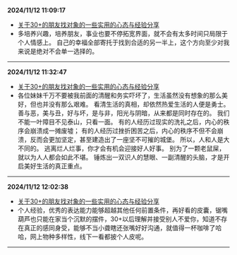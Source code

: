 
  **2024/11/12 11:09:17**
  
  - [关于30+的朋友找对象的一些实用的心态与经验分享](https://www.douban.com/group/topic/307432572/?_i=13798018L3rFgj)
  - 多培养兴趣，培养朋友，事业也要不停拓宽界面，就不会有太多时间只局限于个人情感上。  自己的幸福全部寄托于找到合适的另一半上，这个方向至少对我来说是绝对不会单一选择的。
  
  
  ---
  
  **2024/11/12 11:32:47**
  
  - [关于30+的朋友找对象的一些实用的心态与经验分享](https://www.douban.com/group/topic/307432572/?_i=13798018L3rFgj)
  - 各位妹妹千万不要被我前面的清醒和务实吓坏了，生活虽然没有想象的那么美好，但也并没有那么艰难。 看清生活的真相，却依然热爱生活的人便是勇士。  善与恶，美与丑，好与坏，是与非，阳光与阴暗，从来都是同时存在的。 我们不能一叶障目不见泰山，只看一面。  有的人经历过现实的洗礼之后，内心的秩序会崩溃成一摊废墟； 有的人经历过挫折困苦之后，内心的秩序不但不会崩溃，反而会更加坚定，甚至建造出了一座坚不可摧的城堡。 所以，人和人是大不同的。  逃离烂人烂事，你才会有机会迎接好人好事。 别为了一颗老鼠屎，就以为人人都会如此不堪。 锤炼出一双识人的慧眼、一副清醒的头脑，才是开启美好生活的真正重点。
  
  
  ---
  
  **2024/11/12 12:02:38**
  
  - [关于30+的朋友找对象的一些实用的心态与经验分享](https://www.douban.com/group/topic/307432572/?start=100&_i=13838998L3rFgj)
  - 个人经验，优秀的表达能力能够超越其他任何前置条件，再好看的皮囊，锯嘴葫芦也只能在家当个沉默的摆件，30+以后理解并接受别人不爱你，知道不存在真正的感同身受，能够不当小聋瞎还张嘴好好沟通，就值得一杯咖啡了哈哈，网上物种多样性，线下一看都披个人皮呢。
  
  
  ---
  